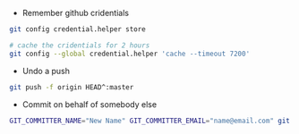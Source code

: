 

* Remember github cridentials

```bash
git config credential.helper store

# cache the cridentials for 2 hours
git config --global credential.helper 'cache --timeout 7200'
```

* Undo a push

```bash
git push -f origin HEAD^:master
```

* Commit on behalf of somebody else
```bash
GIT_COMMITTER_NAME="New Name" GIT_COMMITTER_EMAIL="name@email.com" git commit --author="New Name <name@email.com>"
```
